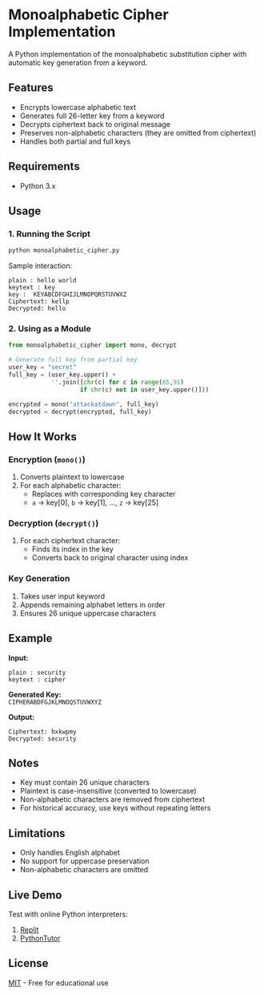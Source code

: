 # Monoalphabetic Cipher Implementation

A Python implementation of the monoalphabetic substitution cipher with automatic key generation from a keyword.

## Features
- Encrypts lowercase alphabetic text
- Generates full 26-letter key from a keyword
- Decrypts ciphertext back to original message
- Preserves non-alphabetic characters (they are omitted from ciphertext)
- Handles both partial and full keys

## Requirements
- Python 3.x

## Usage

### 1. Running the Script
```bash
python monoalphabetic_cipher.py
```
Sample interaction:
```
plain : hello world
keytext : key
key :  KEYABCDFGHIJLMNOPQRSTUVWXZ
Ciphertext: kellp
Decrypted: hello
```

### 2. Using as a Module
```python
from monoalphabetic_cipher import mono, decrypt

# Generate full key from partial key
user_key = "secret"
full_key = (user_key.upper() + 
            ''.join([chr(c) for c in range(65,91) 
                    if chr(c) not in user_key.upper()]))

encrypted = mono("attackatdawn", full_key)
decrypted = decrypt(encrypted, full_key)
```

## How It Works
### Encryption (`mono()`)
1. Converts plaintext to lowercase
2. For each alphabetic character:
   - Replaces with corresponding key character
   - `a` → key[0], `b` → key[1], ..., `z` → key[25]

### Decryption (`decrypt()`)
1. For each ciphertext character:
   - Finds its index in the key
   - Converts back to original character using index

### Key Generation
1. Takes user input keyword
2. Appends remaining alphabet letters in order
3. Ensures 26 unique uppercase characters

## Example
**Input:**
```
plain : security
keytext : cipher
```
**Generated Key:**  
`CIPHERABDFGJKLMNOQSTUVWXYZ`

**Output:**
```
Ciphertext: hxkwpmy
Decrypted: security
```

## Notes
- Key must contain 26 unique characters
- Plaintext is case-insensitive (converted to lowercase)
- Non-alphabetic characters are removed from ciphertext
- For historical accuracy, use keys without repeating letters

## Limitations
- Only handles English alphabet
- No support for uppercase preservation
- Non-alphabetic characters are omitted

## Live Demo
Test with online Python interpreters:
1. [Replit](https://replit.com/)
2. [PythonTutor](https://pythontutor.com/render.html)

## License
[MIT](https://choosealicense.com/licenses/mit/) - Free for educational use